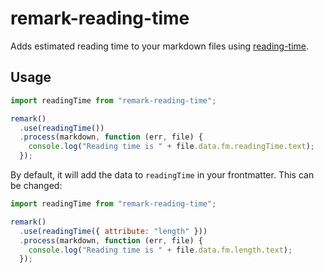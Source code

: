 # remark-reading-time

Adds estimated reading time to your markdown files using [reading-time](https://www.npmjs.com/package/reading-time).

## Usage

```js
import readingTime from "remark-reading-time";

remark()
  .use(readingTime())
  .process(markdown, function (err, file) {
    console.log("Reading time is " + file.data.fm.readingTime.text);
  });
```

By default, it will add the data to `readingTime` in your frontmatter. This can be changed:

```js
import readingTime from "remark-reading-time";

remark()
  .use(readingTime({ attribute: "length" }))
  .process(markdown, function (err, file) {
    console.log("Reading time is " + file.data.fm.length.text);
  });
```
